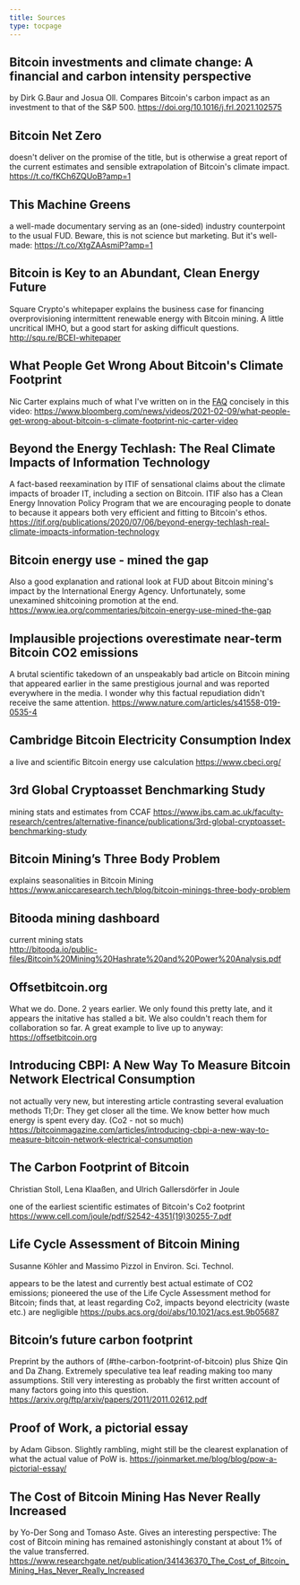 ```yaml
---
title: Sources
type: tocpage
---
```


## Bitcoin investments and climate change: A financial and carbon intensity perspective
by Dirk G.Baur and Josua Oll. Compares Bitcoin's carbon impact as an investment to that of the S&P 500. 
<https://doi.org/10.1016/j.frl.2021.102575>

## Bitcoin Net Zero
doesn't deliver on the promise of the title, but is otherwise a great report of
the current estimates and sensible extrapolation of Bitcoin's climate impact.
<https://t.co/fKCh6ZQUoB?amp=1>

## This Machine Greens
a well-made documentary serving as an (one-sided) industry counterpoint to the usual FUD. Beware, this is not science but marketing. But it's well-made:
<https://t.co/XtgZAAsmiP?amp=1>

## Bitcoin is Key to an Abundant, Clean Energy Future
Square Crypto's whitepaper explains the business case for financing
overprovisioning intermittent renewable energy with Bitcoin mining. A little
uncritical IMHO, but a good start for asking difficult questions.
<http://squ.re/BCEI-whitepaper>

## What People Get Wrong About Bitcoin's Climate Footprint

Nic Carter explains much of what I've written on in the [FAQ](faq) concisely in this video:
<https://www.bloomberg.com/news/videos/2021-02-09/what-people-get-wrong-about-bitcoin-s-climate-footprint-nic-carter-video>

<!---<a id="org2a9265c"></a>--->

## Beyond the Energy Techlash: The Real Climate Impacts of Information Technology

A fact-based reexamination by ITIF of sensational claims about the climate impacts of broader IT, including a section on Bitcoin. ITIF also has a Clean Energy Innovation Policy Program that we are encouraging people to donate to because it appears both very efficient and fitting to Bitcoin's ethos. 
<https://itif.org/publications/2020/07/06/beyond-energy-techlash-real-climate-impacts-information-technology>

## Bitcoin energy use - mined the gap

Also a good explanation and rational look at FUD about Bitcoin mining's impact by the International Energy Agency. Unfortunately, some unexamined shitcoining promotion at the end.
<https://www.iea.org/commentaries/bitcoin-energy-use-mined-the-gap>

## Implausible projections overestimate near-term Bitcoin CO2 emissions

A brutal scientific takedown of an unspeakably bad article on Bitcoin mining that appeared earlier in the same prestigious journal and was reported everywhere in the media. I wonder why this factual repudiation didn't receive the same attention.
<https://www.nature.com/articles/s41558-019-0535-4>

## Cambridge Bitcoin Electricity Consumption Index

a live and scientific Bitcoin energy use calculation
<https://www.cbeci.org/>


<!---<a id="orgec543ee"></a>--->

## 3rd Global Cryptoasset Benchmarking Study

mining stats and estimates from CCAF
<https://www.jbs.cam.ac.uk/faculty-research/centres/alternative-finance/publications/3rd-global-cryptoasset-benchmarking-study>


<!---<a id="orgfa2185a"></a>--->

## Bitcoin Mining&rsquo;s Three Body Problem

explains seasonalities in Bitcoin Mining
<https://www.aniccaresearch.tech/blog/bitcoin-minings-three-body-problem>


<!---<a id="orgfeb25da"></a>--->

## Bitooda mining dashboard

current mining stats  
<http://bitooda.io/public-files/Bitcoin%20Mining%20Hashrate%20and%20Power%20Analysis.pdf>


<!---<a id="org3633fab"></a>--->

## Offsetbitcoin.org

What we do. Done. 2 years earlier. We only found this pretty late, and it
appears the initative has stalled a bit. We also couldn't reach them for
collaboration so far. A great example to live up to anyway:
<https://offsetbitcoin.org>


<!---<a id="org2fb7b79"></a>--->

## Introducing CBPI: A New Way To Measure Bitcoin Network Electrical Consumption

not actually very new, but interesting article contrasting several evaluation
methods Tl;Dr: They get closer all the time. We know better how much energy is
spent every day. (Co2 - not so much)
<https://bitcoinmagazine.com/articles/introducing-cbpi-a-new-way-to-measure-bitcoin-network-electrical-consumption>

<!---<a id="stoll18"></a>--->
## The Carbon Footprint of Bitcoin
Christian Stoll, Lena Klaaßen, and Ulrich Gallersdörfer 
in Joule

one of the earliest scientific estimates of Bitcoin's Co2 footprint
<https://www.cell.com/joule/pdf/S2542-4351(19)30255-7.pdf>

<!---<a id="koehler19"></a>--->
## Life Cycle Assessment of Bitcoin Mining
Susanne Köhler and Massimo Pizzol in Environ. Sci. Technol.

appears to be the latest and currently best actual estimate of CO2 emissions;
pioneered the use of the Life Cycle Assessment method for Bitcoin; finds that,
at least regarding Co2, impacts beyond electricity (waste etc.) are negligible
<https://pubs.acs.org/doi/abs/10.1021/acs.est.9b05687>

<!---<a id="stoll20"></a>--->
## Bitcoin’s future carbon footprint

Preprint by the authors of (#the-carbon-footprint-of-bitcoin) plus Shize Qin and
Da Zhang. Extremely speculative tea leaf reading making too many assumptions.
Still very interesting as probably the first written account of many factors
going into this question.
<https://arxiv.org/ftp/arxiv/papers/2011/2011.02612.pdf>

<!---<a id="gibson20"></a>--->
## Proof of Work, a pictorial essay
by Adam Gibson. Slightly rambling, might still be the clearest explanation of
what the actual value of PoW is.
<https://joinmarket.me/blog/blog/pow-a-pictorial-essay/>

<!---<a id="songaste20"></a>--->
## The Cost of Bitcoin Mining Has Never Really Increased
by Yo-Der Song and Tomaso Aste. Gives an interesting perspective: The cost of Bitcoin mining has remained astonishingly constant at about 1% of the value transferred.
<https://www.researchgate.net/publication/341436370_The_Cost_of_Bitcoin_Mining_Has_Never_Really_Increased>
